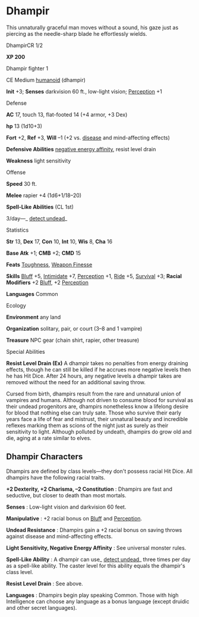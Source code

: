 # Dhampir 

This unnaturally graceful man moves without a sound, his gaze just as piercing as the needle-sharp blade he effortlessly wields.

DhampirCR 1/2

**XP 200**

Dhampir fighter 1

CE Medium [humanoid](monsters/creatureTypes.md#_humanoid) (dhampir)

**Init** +3; **Senses** darkvision 60 ft., low-light vision; [Perception](additionalMonsters/../skills/perception.md#_perception) +1

Defense

**AC** 17, touch 13, flat-footed 14 (+4 armor, +3 Dex)

**hp** 13 (1d10+3)

**Fort** +2, **Ref** +3, **Will** –1 (+2 vs. [disease](monsters/universalMonsterRules.md#_disease-(ex-or-su)) and mind-affecting effects)

**Defensive Abilities** [negative energy affinity](monsters/universalMonsterRules.md#_negative-energy-affinity), resist level drain

**Weakness** light sensitivity

Offense

**Speed** 30 ft.

**Melee** rapier +4 (1d6+1/18–20)

**Spell-Like Abilities** (CL 1st)

3/day—_ [detect undead](additionalMonsters/../spells/detectUndead.md#_detect-undead)_

Statistics

**Str** 13, **Dex** 17, **Con** 10, **Int** 10, **Wis** 8, **Cha** 16

**Base Atk** +1; **CMB** +2; **CMD** 15

**Feats** [Toughness](additionalMonsters/../feats.md#_toughness), [Weapon Finesse](additionalMonsters/../feats.md#_weapon-finesse)

**Skills** [Bluff](additionalMonsters/../skills/bluff.md#_bluff) +5, [Intimidate](additionalMonsters/../skills/intimidate.md#_intimidate) +7, [Perception](additionalMonsters/../skills/perception.md#_perception) +1, [Ride](additionalMonsters/../skills/ride.md#_ride) +5, [Survival](additionalMonsters/../skills/survival.md#_survival) +3; **Racial Modifiers** +2 [Bluff](additionalMonsters/../skills/bluff.md#_bluff), +2 [Perception](additionalMonsters/../skills/perception.md#_perception)

**Languages** Common

Ecology

**Environment** any land

**Organization** solitary, pair, or court (3–8 and 1 vampire)

**Treasure** NPC gear (chain shirt, rapier, other treasure)

Special Abilities

**Resist Level Drain (Ex)** A dhampir takes no penalties from energy draining effects, though he can still be killed if he accrues more negative levels then he has Hit Dice. After 24 hours, any negative levels a dhampir takes are removed without the need for an additional saving throw.

Cursed from birth, dhampirs result from the rare and unnatural union of vampires and humans. Although not driven to consume blood for survival as their undead progenitors are, dhampirs nonetheless know a lifelong desire for blood that nothing else can truly sate. Those who survive their early years face a life of fear and mistrust, their unnatural beauty and incredible reflexes marking them as scions of the night just as surely as their sensitivity to light. Although polluted by undeath, dhampirs do grow old and die, aging at a rate similar to elves.

## Dhampir Characters

Dhampirs are defined by class levels—they don't possess racial Hit Dice. All dhampirs have the following racial traits.

**+2 Dexterity, +2 Charisma, –2 Constitution** : Dhampirs are fast and seductive, but closer to death than most mortals.

**Senses** : Low-light vision and darkvision 60 feet.

**Manipulative** : +2 racial bonus on [Bluff](additionalMonsters/../skills/bluff.md#_bluff) and [Perception](additionalMonsters/../skills/perception.md#_perception).

**Undead Resistance** : Dhampirs gain a +2 racial bonus on saving throws against disease and mind-affecting effects.

**Light Sensitivity, Negative Energy Affinity** : See universal monster rules.

**Spell-Like Ability** : A dhampir can use_ [detect undead](additionalMonsters/../spells/detectUndead.md#_detect-undead)_ three times per day as a spell-like ability. The caster level for this ability equals the dhampir's class level.

**Resist Level Drain** : See above.

**Languages** : Dhampirs begin play speaking Common. Those with high Intelligence can choose any language as a bonus language (except druidic and other secret languages).

